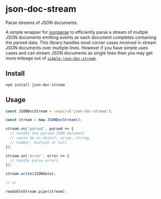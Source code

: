 # json-doc-stream

Parse streams of JSON documents.

A simple wrapper for [jsonparse](https://www.npmjs.com/package/jsonparse) to efficiently parse a stream of multple JSON documents emitting events as each document completes containing the parsed data. This library handles most corner cases involved in stream JSON documents over multiple lines. However if you have simple uses cases and can stream JSON documents as single lines then you may get more mileage out of [`simple-json-doc-stream`](https://www.npmjs.com/package/simple-json-doc-stream).

## Install

```
npm install json-doc-stream
```

## Usage

```javascript
const JSONDocStream = require('json-doc-stream');

const stream = new JSONDocStream();

stream.on('parsed', parsed => {
  // handle the parsed JSON document
  // could be an object, array, string,
  // number, boolean or null
});

stream.on('error', error => {
  // handle parse errors
});

stream.write(JSONdata);

// or

readableStream.pipe(stream);
```
